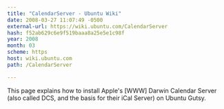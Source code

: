 ```yaml
---
title: "CalendarServer - Ubuntu Wiki"
date: 2008-03-27 11:07:49 -0500
external-url: https://wiki.ubuntu.com/CalendarServer
hash: f52ab629c6e9f519baaa8a25e5e1c98f
year: 2008
month: 03
scheme: https
host: wiki.ubuntu.com
path: /CalendarServer

---
```


This page explains how to install Apple's [WWW] Darwin Calendar Server (also called DCS, and the basis for their iCal Server) on Ubuntu Gutsy.
